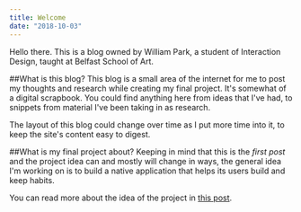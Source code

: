 ```yaml
---
title: Welcome
date: "2018-10-03"
---
```


Hello there. This is a blog owned by William Park, a student of Interaction Design, taught at Belfast School of Art.

##What is this blog?
This blog is a small area of the internet for me to post my thoughts and research while creating my final project. It's somewhat of a digital scrapbook. You could find anything here from ideas that I've had, to snippets from material I've been taking in as research.

The layout of this blog could change over time as I put more time into it, to keep the site's content easy to digest.

##What is my final project about?
Keeping in mind that this is the _first post_ and the project idea can and mostly will change in ways, the general idea I'm working on is to build a native application that helps its users build and keep habits.

You can read more about the idea of the project in [this post](../project-outline).
